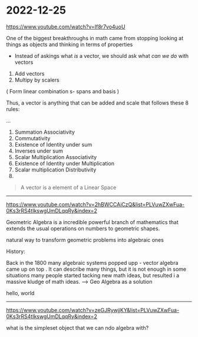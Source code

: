# 2022-12-25

<https://www.youtube.com/watch?v=If8r7vo4uoU>

One of the biggest breakthroughs in math came from stopping looking at things as objects and thinking in terms of properties

* Instead of askings what *is* a vector, we should ask what *can we do* with vectors

1. Add vectors
2. Multipy by scalers

( Form linear combination s- spans and basis )

Thus, a vector is anything that can be added and scale that
follows these 8 rules:

...

1. Summation Associativity
2. Commutativity
3. Existence of Identity under sum
4. Inverses under sum
5. Scalar Multiplication Associativity
6. Existence of Identity under Multiplication
7. Scalar multiplication Distributivity
8.

> A vector is a element of a Linear Space
___

<https://www.youtube.com/watch?v=2hBWCCAiCzQ&list=PLVuwZXwFua-0Ks3rRS4tIkswgUmDLqqRy&index=2>

Geometric Algebra is a incredible powerful branch of mathematics that extends the usual operations on numbers to geometric shapes.

natural way to transform geometric problems into algebraic ones

History:

Back in the 1800 many algebraic systems popped upp - vector algebra came up on top . It can describe many things, but it is not enough in some situations
many people  started tacking new math ideas, but resulted i a massive kludge of math ideas.   --> Geo Algebra as a solution

 hello, world

 ___

 <https://www.youtube.com/watch?v=zeGJRywjjKY&list=PLVuwZXwFua-0Ks3rRS4tIkswgUmDLqqRy&index=2>

 what is the simpleset object that we can ndo algebra with?
